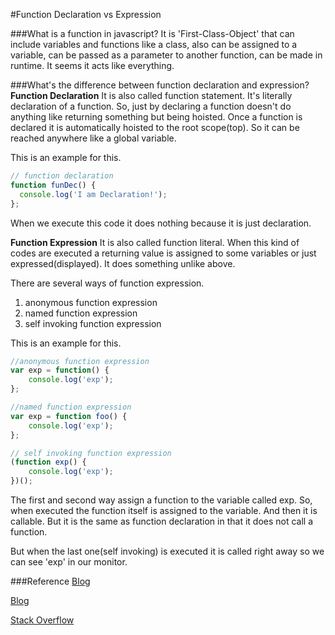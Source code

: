 #Function Declaration vs Expression

###What is a function in javascript?
It is 'First-Class-Object' that can include variables and functions like a class, also can be assigned to a variable, can be passed as a parameter to another function, can be made in runtime. It seems it acts like everything.

###What's the difference between function declaration and expression?
**Function Declaration**
It is also called function statement. It's literally declaration of a function. So, just by declaring a function doesn't do anything like returning something but being hoisted. Once a function is declared it is automatically hoisted to the root scope(top). So it can be reached anywhere like a global variable.

This is an example for this.
```javascript
// function declaration
function funDec() {
  console.log('I am Declaration!');
};
```
When we execute this code it does nothing because it is just declaration.

**Function Expression**
It is also called function literal. When this kind of codes are executed a returning value is assigned to some variables or just expressed(displayed). It does something unlike above.

There are several ways of function expression.
1. anonymous function expression
2. named function expression
3. self invoking function expression

This is an example for this.
```javascript
//anonymous function expression
var exp = function() {
    console.log('exp');
};

//named function expression
var exp = function foo() {
    console.log('exp');
};

// self invoking function expression
(function exp() {
    console.log('exp');
})();
```
The first and second way assign a function to the variable called exp. So, when executed the function itself is assigned to the variable. And then it is callable. But it is the same as function declaration in that it does not call a function.

But when the last one(self invoking) is executed it is called right away so we can see 'exp' in our monitor.

###Reference
[Blog](http://insanehong.kr/post/javascript-function/)

[Blog](https://javascriptweblog.wordpress.com/2010/07/06/function-declarations-vs-function-expressions/)

[Stack Overflow](http://stackoverflow.com/questions/1013385/what-is-the-difference-between-a-function-expression-vs-declaration-in-javascrip)
